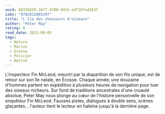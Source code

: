 ```yaml
---
uuid: 6833b659-3477-4708-947e-ed71bfa4363f
isbn: "9782812603297"
title: "L'île des chasseurs d'oiseaux"
author: "Peter May"
rating: 8
read_date: 2023-09-05
tags:
  - Nature
  - Marine
  - Ecosse
  - Policier
  - Amitié
---
```


L'inspecteur Fin McLeod, meurtri par la disparition de son fils unique, est de retour sur son île natale, en Écosse. Chaque année, une douzaine d'hommes partent en expédition à plusieurs heures de navigation pour tuer des oiseaux nicheurs. Sur fond de traditions ancestrales d'une cruauté absolue, Peter May nous plonge au cœur de l'histoire personnelle de son enquêteur Fin McLeod. Fausses pistes, dialogues à double sens, scènes glaçantes… l'auteur tient le lecteur en haleine jusqu'à la dernière page.
